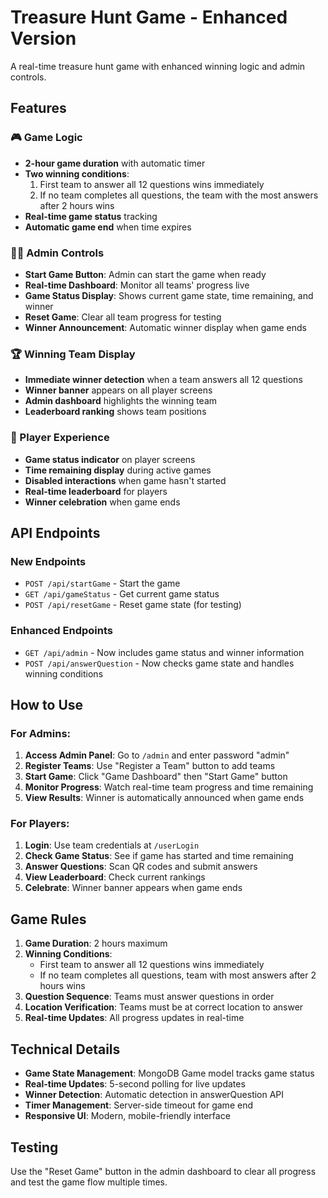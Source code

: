 # Treasure Hunt Game - Enhanced Version

A real-time treasure hunt game with enhanced winning logic and admin controls.

## Features

### 🎮 Game Logic
- **2-hour game duration** with automatic timer
- **Two winning conditions**:
  1. First team to answer all 12 questions wins immediately
  2. If no team completes all questions, the team with the most answers after 2 hours wins
- **Real-time game status** tracking
- **Automatic game end** when time expires

### 👨‍💼 Admin Controls
- **Start Game Button**: Admin can start the game when ready
- **Real-time Dashboard**: Monitor all teams' progress live
- **Game Status Display**: Shows current game state, time remaining, and winner
- **Reset Game**: Clear all team progress for testing
- **Winner Announcement**: Automatic winner display when game ends

### 🏆 Winning Team Display
- **Immediate winner detection** when a team answers all 12 questions
- **Winner banner** appears on all player screens
- **Admin dashboard** highlights the winning team
- **Leaderboard ranking** shows team positions

### 🎯 Player Experience
- **Game status indicator** on player screens
- **Time remaining display** during active games
- **Disabled interactions** when game hasn't started
- **Real-time leaderboard** for players
- **Winner celebration** when game ends

## API Endpoints

### New Endpoints
- `POST /api/startGame` - Start the game
- `GET /api/gameStatus` - Get current game status
- `POST /api/resetGame` - Reset game state (for testing)

### Enhanced Endpoints
- `GET /api/admin` - Now includes game status and winner information
- `POST /api/answerQuestion` - Now checks game state and handles winning conditions

## How to Use

### For Admins:
1. **Access Admin Panel**: Go to `/admin` and enter password "admin"
2. **Register Teams**: Use "Register a Team" button to add teams
3. **Start Game**: Click "Game Dashboard" then "Start Game" button
4. **Monitor Progress**: Watch real-time team progress and time remaining
5. **View Results**: Winner is automatically announced when game ends

### For Players:
1. **Login**: Use team credentials at `/userLogin`
2. **Check Game Status**: See if game has started and time remaining
3. **Answer Questions**: Scan QR codes and submit answers
4. **View Leaderboard**: Check current rankings
5. **Celebrate**: Winner banner appears when game ends

## Game Rules

1. **Game Duration**: 2 hours maximum
2. **Winning Conditions**:
   - First team to answer all 12 questions wins immediately
   - If no team completes all questions, team with most answers after 2 hours wins
3. **Question Sequence**: Teams must answer questions in order
4. **Location Verification**: Teams must be at correct location to answer
5. **Real-time Updates**: All progress updates in real-time

## Technical Details

- **Game State Management**: MongoDB Game model tracks game status
- **Real-time Updates**: 5-second polling for live updates
- **Winner Detection**: Automatic detection in answerQuestion API
- **Timer Management**: Server-side timeout for game end
- **Responsive UI**: Modern, mobile-friendly interface

## Testing

Use the "Reset Game" button in the admin dashboard to clear all progress and test the game flow multiple times.
